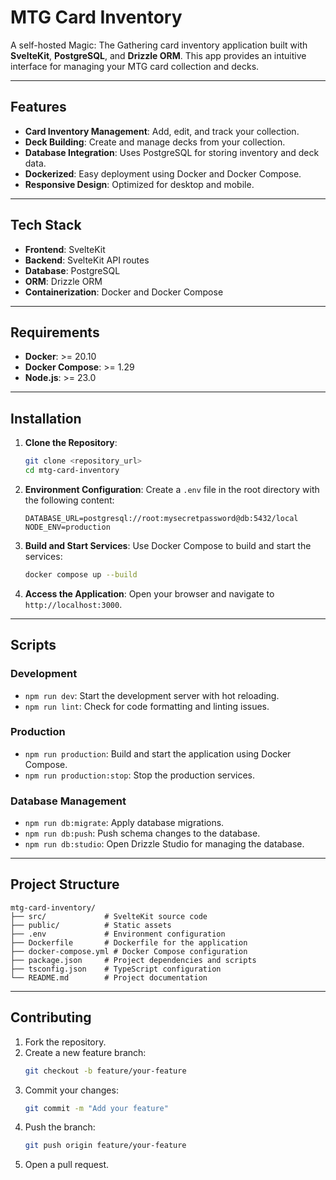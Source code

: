 # MTG Card Inventory

A self-hosted Magic: The Gathering card inventory application built with **SvelteKit**, **PostgreSQL**, and **Drizzle ORM**. This app provides an intuitive interface for managing your MTG card collection and decks.

---

## Features

- **Card Inventory Management**: Add, edit, and track your collection.
- **Deck Building**: Create and manage decks from your collection.
- **Database Integration**: Uses PostgreSQL for storing inventory and deck data.
- **Dockerized**: Easy deployment using Docker and Docker Compose.
- **Responsive Design**: Optimized for desktop and mobile.

---

## Tech Stack

- **Frontend**: SvelteKit
- **Backend**: SvelteKit API routes
- **Database**: PostgreSQL
- **ORM**: Drizzle ORM
- **Containerization**: Docker and Docker Compose

---

## Requirements

- **Docker**: >= 20.10
- **Docker Compose**: >= 1.29
- **Node.js**: >= 23.0

---

## Installation

1. **Clone the Repository**:
   ```bash
   git clone <repository_url>
   cd mtg-card-inventory
   ```

2. **Environment Configuration**:
   Create a `.env` file in the root directory with the following content:
   ```env
   DATABASE_URL=postgresql://root:mysecretpassword@db:5432/local
   NODE_ENV=production
   ```

3. **Build and Start Services**:
   Use Docker Compose to build and start the services:
   ```bash
   docker compose up --build
   ```

4. **Access the Application**:
   Open your browser and navigate to `http://localhost:3000`.

---

## Scripts

### Development
- `npm run dev`: Start the development server with hot reloading.
- `npm run lint`: Check for code formatting and linting issues.

### Production
- `npm run production`: Build and start the application using Docker Compose.
- `npm run production:stop`: Stop the production services.

### Database Management
- `npm run db:migrate`: Apply database migrations.
- `npm run db:push`: Push schema changes to the database.
- `npm run db:studio`: Open Drizzle Studio for managing the database.

---

## Project Structure

```plaintext
mtg-card-inventory/
├── src/             # SvelteKit source code
├── public/          # Static assets
├── .env             # Environment configuration
├── Dockerfile       # Dockerfile for the application
├── docker-compose.yml # Docker Compose configuration
├── package.json     # Project dependencies and scripts
├── tsconfig.json    # TypeScript configuration
└── README.md        # Project documentation
```

---

## Contributing

1. Fork the repository.
2. Create a new feature branch:
   ```bash
   git checkout -b feature/your-feature
   ```
3. Commit your changes:
   ```bash
   git commit -m "Add your feature"
   ```
4. Push the branch:
   ```bash
   git push origin feature/your-feature
   ```
5. Open a pull request.

